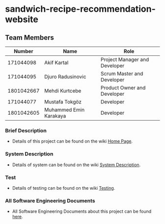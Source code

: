 # sandwich-recipe-recommendation-website
## Team Members
| Number | Name | Role
| --- | --- | --- |
| 171044098 | Akif Kartal | Project Manager and Developer
| 171044095 | Djuro Radusinovic | Scrum Master and Developer
| 1801042667 | Mehdi Kurtcebe | Product Owner and Developer
| 171044077 | Mustafa Tokgöz | Developer
| 1801042605 | Muhammed Emin Karakaya | Developer

### Brief Description
- Details of this project can be found on the wiki [Home Page]().
### System Description
- Details of system can be found on the wiki [System Description]().
### Test
- Details of testing can be found on the wiki [Testing]().
### All Software Engineering Documents
- All Software Engineering Documents about this project can be found [here](https://drive.google.com/drive/folders/1r1hAf49-6icioclAkpMs6auiL0NAM41M?usp=sharing).

